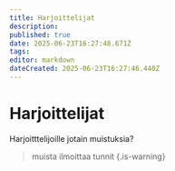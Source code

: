```yaml
---
title: Harjoittelijat 
description: 
published: true
date: 2025-06-23T16:27:48.671Z
tags: 
editor: markdown
dateCreated: 2025-06-23T16:27:46.440Z
---
```


# Harjoittelijat
Harjoitttelijoille jotain muistuksia?

> muista ilmoittaa tunnit
{.is-warning}
